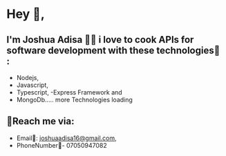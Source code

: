 # Hey 👋,
 ## I'm Joshua Adisa 👨‍💻 i love to cook APIs for software development with these technologies🚀 :
 -  Nodejs,
 - Javascript,
 - Typescript,
 -Express Framework and
 - MongoDb.....
 more Technologies loading
 
 ## 📢Reach me via:
 - Email📩: joshuaadisa16@gmail.com,
 - PhoneNumber📲- 07050947082
 
 
